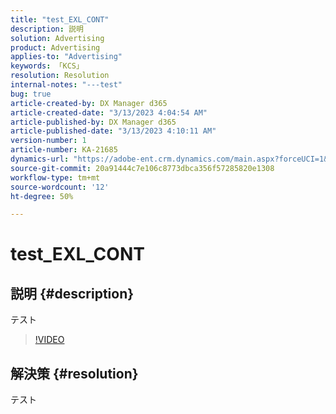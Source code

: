 ```yaml
---
title: "test_EXL_CONT"
description: 説明
solution: Advertising
product: Advertising
applies-to: "Advertising"
keywords: 「KCS」
resolution: Resolution
internal-notes: "---test"
bug: true
article-created-by: DX Manager d365
article-created-date: "3/13/2023 4:04:54 AM"
article-published-by: DX Manager d365
article-published-date: "3/13/2023 4:10:11 AM"
version-number: 1
article-number: KA-21685
dynamics-url: "https://adobe-ent.crm.dynamics.com/main.aspx?forceUCI=1&pagetype=entityrecord&etn=knowledgearticle&id=6c58ae34-54c1-ed11-83ff-6045bd006239"
source-git-commit: 20a91444c7e106c8773dbca356f57285820e1308
workflow-type: tm+mt
source-wordcount: '12'
ht-degree: 50%

---
```


# test_EXL_CONT

## 説明 {#description}

テスト

>[!VIDEO](https://video.tv.adobe.com/v/18696?quality=9&amp;learn=on)




## 解決策 {#resolution}


テスト
